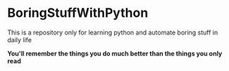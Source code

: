 # BoringStuffWithPython
This is a repository only for learning python and automate boring stuff in daily life

**You'll remember the things you do much better than the things you only read**
